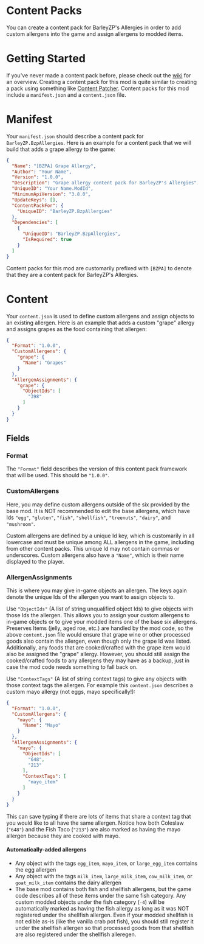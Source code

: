 # Content Packs

You can create a content pack for BarleyZP's Allergies in order to add custom allergens into the game and assign allergens to modded items.

# Getting Started

If you've never made a content pack before, please check out the [wiki](https://stardewvalleywiki.com/Modding:Content_packs) for an overview. Creating a content pack for this mod is quite similar to creating a pack using something like [Content Patcher](https://www.nexusmods.com/stardewvalley/mods/1915). Content packs for this mod include a `manifest.json` and a `content.json` file.

# Manifest

Your `manifest.json` should describe a content pack for `BarleyZP.BzpAllergies`. Here is an example for a content pack that we will build that adds a grape allergy to the game:

```json
{
  "Name": "[BZPA] Grape Allergy",
  "Author": "Your Name",
  "Version": "1.0.0",
  "Description": "Grape allergy content pack for BarleyZP's Allergies",
  "UniqueID": "Your Name.ModId",
  "MinimumApiVersion": "3.8.0",
  "UpdateKeys": [],
  "ContentPackFor": {
    "UniqueID": "BarleyZP.BzpAllergies"
  },
  "Dependencies": [
    {
      "UniqueID": "BarleyZP.BzpAllergies",
      "IsRequired": true
    }
  ]
}
```

Content packs for this mod are customarily prefixed with `[BZPA]` to denote that they are a content pack for BarleyZP's Allergies.

# Content

Your `content.json` is used to define custom allergens and assign objects to an existing allergen. Here is an example that adds a custom "grape" allergy and assigns grapes as the food containing that allergen:

```json
{
  "Format": "1.0.0",
  "CustomAllergens": {
    "grape": {
      "Name": "Grapes"
    }
  },
  "AllergenAssignments": {
    "grape": {
      "ObjectIds": [
        "398"
      ]
    }
  }
}
```

## Fields

### Format

The `"Format"` field describes the version of this content pack framework that will be used. This should be `"1.0.0"`.

### CustomAllergens

Here, you may define custom allergens outside of the six provided by the base mod. It is NOT recommended to edit the base allergens, which have Ids `"egg"`, `"gluten"`, `"fish"`, `"shellfish"`, `"treenuts"`, `"dairy"`, and `"mushroom"`.

Custom allergens are defined by a unique Id key, which is customarily in all lowercase and must be unique among ALL allergens in the game, including from other content packs. This unique Id may not contain commas or underscores. Custom allergens also have a `"Name"`, which is their name displayed to the player.

### AllergenAssignments

This is where you may give in-game objects an allergen. The keys again denote the unique Ids of the allergen you want to assign objects to.

Use `"ObjectIds"` (A list of string unqualified object Ids) to give objects with those Ids the allergen. This allows you to assign your custom allergens to in-game objects or to give your modded items one of the base six allergens. Preserves Items (jelly, aged roe, etc.) are handled by the mod code, so the above `content.json` file would ensure that grape wine or other processed goods also contain the allergen, even though only the grape Id was listed. Additionally, any foods that are cooked/crafted with the grape item would also be assigned the "grape" allergy. However, you should still assign the cooked/crafted foods to any allergens they may have as a backup, just in case the mod code needs something to fall back on.

Use `"ContextTags"` (A list of string context tags) to give any objects with those context tags the allergen. For example this `content.json` describes a custom mayo allergy (not eggs, mayo specifically!):

```json
{
  "Format": "1.0.0",
  "CustomAllergens": {
    "mayo": {
      "Name": "Mayo"
    }
  },
  "AllergenAssignments": {
    "mayo": {
      "ObjectIds": [
        "648",
        "213"
      ],
      "ContextTags": [
        "mayo_item"
      ]
    }
  }
}
```

This can save typing if there are lots of items that share a context tag that you would like to all have the same allergen. Notice how both Coleslaw (`"648"`) and the Fish Taco (`"213"`) are also marked as having the mayo allergen because they are cooked with mayo.

#### Automatically-added allergens

- Any object with the tags `egg_item`, `mayo_item`, or `large_egg_item` contains the egg allergen
- Any object with the tags `milk_item`, `large_milk_item`, `cow_milk_item`, or `goat_milk_item` contains the dairy allergen
- The base mod contains both fish and shellfish allergens, but the game code describes all of these items under the same fish category. Any custom modded objects under the fish category (`-4`) will be automatically marked as having the fish allergy as long as it was NOT registered under the shellfish allergen. Even if your modded shellfish is not edible as-is (like the vanilla crab pot fish), you should still register it under the shellfish allergen so that processed goods from that shellfish are also registered under the shellfish alleregen.

